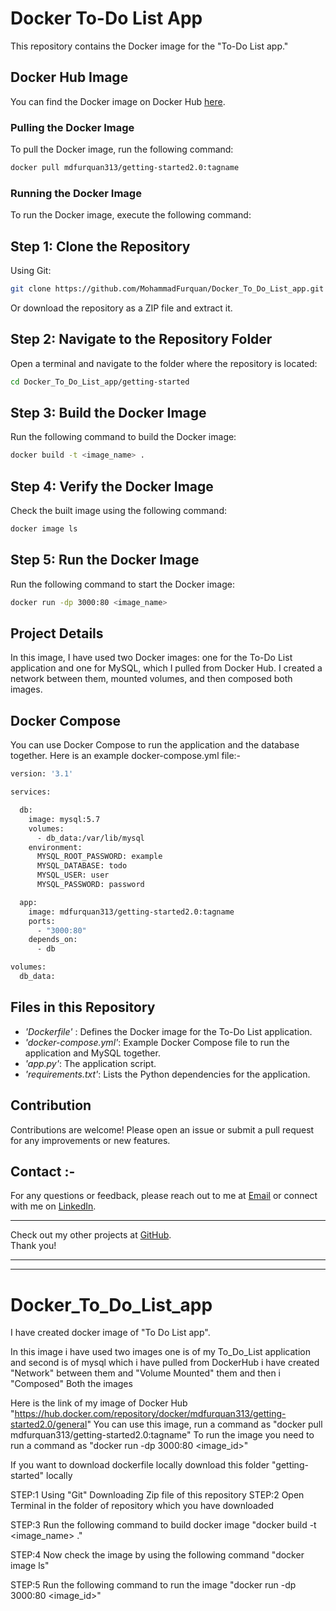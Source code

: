 # Docker To-Do List App

This repository contains the Docker image for the "To-Do List app."

## Docker Hub Image

You can find the Docker image on Docker Hub [here](https://hub.docker.com/repository/docker/mdfurquan313/getting-started2.0/general).

### Pulling the Docker Image

To pull the Docker image, run the following command:

```sh
docker pull mdfurquan313/getting-started2.0:tagname
```

### Running the Docker Image
To run the Docker image, execute the following command:

## Step 1: Clone the Repository
Using Git:
```sh
git clone https://github.com/MohammadFurquan/Docker_To_Do_List_app.git
```
Or download the repository as a ZIP file and extract it.

## Step 2: Navigate to the Repository Folder
Open a terminal and navigate to the folder where the repository is located:
```sh
cd Docker_To_Do_List_app/getting-started
```
## Step 3: Build the Docker Image
Run the following command to build the Docker image:
```sh
docker build -t <image_name> .
```


## Step 4: Verify the Docker Image
Check the built image using the following command:

```sh
docker image ls
```
## Step 5: Run the Docker Image
Run the following command to start the Docker image:

```sh
docker run -dp 3000:80 <image_name>
```

## Project Details
In this image, I have used two Docker images: one for the To-Do List application and one for MySQL, which I pulled from Docker Hub. I created a network between them, mounted volumes, and then composed both images.

## Docker Compose
You can use Docker Compose to run the application and the database together. Here is an example docker-compose.yml file:-
```sh
version: '3.1'

services:

  db:
    image: mysql:5.7
    volumes:
      - db_data:/var/lib/mysql
    environment:
      MYSQL_ROOT_PASSWORD: example
      MYSQL_DATABASE: todo
      MYSQL_USER: user
      MYSQL_PASSWORD: password

  app:
    image: mdfurquan313/getting-started2.0:tagname
    ports:
      - "3000:80"
    depends_on:
      - db

volumes:
  db_data:
```
## Files in this Repository
- *'Dockerfile'* : Defines the Docker image for the To-Do List application.
- *'docker-compose.yml'*: Example Docker Compose file to run the application and MySQL together.
- *'app.py'*: The application script.
- *'requirements.txt'*: Lists the Python dependencies for the application.

## Contribution 
Contributions are welcome! Please open an issue or submit a pull request for any improvements or new features.

## Contact :-
For any questions or feedback, please reach out to me at [Email](mailto:mdfurquan313@gmail.com) or connect with me on [LinkedIn](https://www.linkedin.com/in/mohammad-furquan-713561234/).

---

Check out my other projects at [GitHub](https://github.com/MohammadFurquan). </br>
Thank you!




---
---
# Docker_To_Do_List_app
I have created docker image of "To Do List app".
 
In this image i have used two images one is of my To_Do_List application and second is of mysql which i have pulled from DockerHub 
i have created "Network" between them and "Volume Mounted" them and then i "Composed" Both the images

Here is the link of my image of Docker Hub "https://hub.docker.com/repository/docker/mdfurquan313/getting-started2.0/general" You can use this image, run a command as "docker pull mdfurquan313/getting-started2.0:tagname"
To run the image you need to run a command as "docker run -dp 3000:80 <image_id>"


If you want to download dockerfile locally download this folder "getting-started" locally 

STEP:1
Using "Git"
Downloading Zip file of this repository
STEP:2 Open Terminal in the folder of repository which you have downloaded

STEP:3 Run the following command to build docker image "docker build -t <image_name> ."

STEP:4 Now check the image by using the following command "docker image ls"

STEP:5 Run the following command to run the image "docker run -dp 3000:80 <image_id>"
